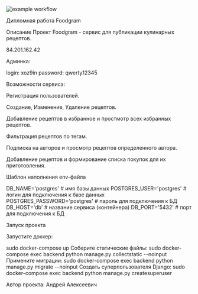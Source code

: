 ![example workflow](https://github.com/DiSKa4/foodgram-project-react/actions/workflows/main.yml/badge.svg)

Дипломная работа Foodgram

Описание
Проект Foodgram - сервис для публикации кулинарных рецептов.

84.201.162.42


Админка:

login: xoz9in
password: qwerty12345

Возможности сервиса:

Регистрация пользователей.

Создание, Изменение, Удаление рецептов.

Добавление рецептов в избранное и простмотр всех избранных рецептов.

Фильтрация рецептов по тегам.

Подписка на авторов и просмотр рецептов определенного автора.

Добавление рецептов и формирование списка покупок для их приготовления.

Шаблон наполнения env-файла

DB_NAME='postgres' # имя базы данных
POSTGRES_USER='postgres' # логин для подключения к базе данных
POSTGRES_PASSWORD='postgres' # пароль для подключения к БД
DB_HOST='db' # название сервиса (контейнера)
DB_PORT='5432' # порт для подключения к БД

Запуск проекта

Запустите доккер:

sudo docker-compose up
Соберите статические файлы:
sudo docker-compose exec backend python manage.py collectstatic --noinput
Примените миграции:
sudo docker-compose exec backend python manage.py migrate --noinput
Создать суперпользователя Django:
sudo docker-compose exec backend python manage.py createsuperuser


Автор проекта:
Андрей Алексеевич
